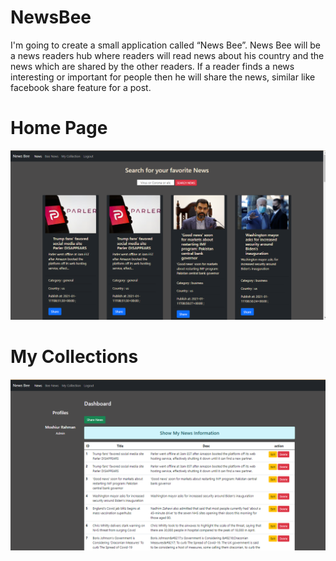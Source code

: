# NewsBee
 I'm going to create a small application called “News Bee”. News Bee will be a news readers hub where readers will read news about his country and the news which are shared by the other readers. If a reader finds a news interesting or important for people then he will share the news, similar like facebook share feature for a post.

# Home Page
![Home Page](NewsBee.PNG)
# My Collections
![MyCollections](MyCollections.PNG)
